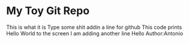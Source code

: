 # My Toy Git Repo

This is what it is
Type some shit
addin a line for github
This code prints Hello World to the screen
I am adding another line 
Hello
Author:Antonio
